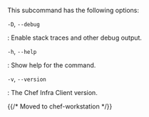 This subcommand has the following options:

`-D`, `--debug`

:   Enable stack traces and other debug output.

`-h`, `--help`

:   Show help for the command.

`-v`, `--version`

:   The Chef Infra Client version.

{{/* Moved to chef-workstation */}}
